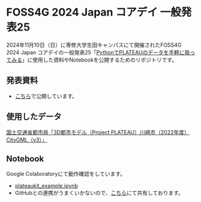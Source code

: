# FOSS4G 2024 Japan コアデイ 一般発表25
2024年11月10日（日）に専修大学生田キャンパスにて開催されたFOSS4G 2024 Japan コアデイの一般発表25「[PythonでPLATEAUのデータを手軽に扱ってみる](https://www.osgeo.jp/events/2024-2/foss4g-2024-japan/coreday#presentation25)」に使用した資料やNotebookを公開するためのリポジトリです。  

## 発表資料  
- [こちら](https://speakerdeck.com/ra0kley/foss4g-2024-japan-koadei-ban-fa-biao-25-pythondeplateaunodetawoshou-qing-nixi-tutemiru)で公開しています。  

## 使用したデータ  
[国土交通省都市局「3D都市モデル（Project PLATEAU）川崎市（2022年度）CityGML（v3）」](https://www.geospatial.jp/ckan/dataset/plateau-14130-kawasaki-shi-2022/resource/b3e9ba6b-0056-4373-be85-f00d37525465)


## Notebook  
Google Colaboratoryにて動作確認をしています。  
- [plateaukit_example.ipynb](./plateaukit_example.ipynb)
- GitHubとの連携がうまくいかないので、[こちら](https://drive.google.com/file/d/1ZaVW7PV7XgiqbQ4si3gefytwqI16cLP0/view?usp=sharing)にて共有しております。

